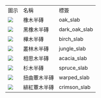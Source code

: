 <table>
	<tablebody>
		<tr>
			<td>圖示</td>
			<td>名稱</td>
			<td>標簽</td>
		</tr>
		<tr>
			<td><img src="C:/Users/seese/Files/Projects/MC_datapacks/recipe_auto_manual/LemonTea_auto_recipes/output/mc_icon/buildingBlocks/slab/oak_slab.png"></td>
			<td>橡木半磚</td>
			<td>oak_slab</td>
		</tr>
		<tr>
			<td><img src="C:/Users/seese/Files/Projects/MC_datapacks/recipe_auto_manual/LemonTea_auto_recipes/output/mc_icon/buildingBlocks/slab/dark_oak_slab.png"></td>
			<td>黑橡木半磚</td>
			<td>dark_oak_slab</td>
		</tr>
		<tr>
			<td><img src="C:/Users/seese/Files/Projects/MC_datapacks/recipe_auto_manual/LemonTea_auto_recipes/output/mc_icon/buildingBlocks/slab/birch_slab.png"></td>
			<td>樺木半磚</td>
			<td>birch_slab</td>
		</tr>
		<tr>
			<td><img src="C:/Users/seese/Files/Projects/MC_datapacks/recipe_auto_manual/LemonTea_auto_recipes/output/mc_icon/buildingBlocks/slab/jungle_slab.png"></td>
			<td>叢林木半磚</td>
			<td>jungle_slab</td>
		</tr>
		<tr>
			<td><img src="C:/Users/seese/Files/Projects/MC_datapacks/recipe_auto_manual/LemonTea_auto_recipes/output/mc_icon/buildingBlocks/slab/acacia_slab.png"></td>
			<td>相思木半磚</td>
			<td>acacia_slab</td>
		</tr>
		<tr>
			<td><img src="C:/Users/seese/Files/Projects/MC_datapacks/recipe_auto_manual/LemonTea_auto_recipes/output/mc_icon/buildingBlocks/slab/spruce_slab.png"></td>
			<td>杉木半磚</td>
			<td>spruce_slab</td>
		</tr>
		<tr>
			<td><img src="C:/Users/seese/Files/Projects/MC_datapacks/recipe_auto_manual/LemonTea_auto_recipes/output/mc_icon/buildingBlocks/slab/warped_slab.png"></td>
			<td>扭曲蕈木半磚</td>
			<td>warped_slab</td>
		</tr>
		<tr>
			<td><img src="C:/Users/seese/Files/Projects/MC_datapacks/recipe_auto_manual/LemonTea_auto_recipes/output/mc_icon/buildingBlocks/slab/crimson_slab.png"></td>
			<td>緋紅蕈木半磚</td>
			<td>crimson_slab</td>
		</tr>
	</tablebody>
</table>